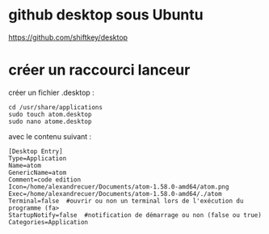# github desktop sous Ubuntu

https://github.com/shiftkey/desktop

# créer un raccourci lanceur
créer un fichier .desktop :
```
cd /usr/share/applications
sudo touch atom.desktop
sudo nano atome.desktop
```
avec le contenu suivant :

```
[Desktop Entry]
Type=Application
Name=atom
GenericName=atom
Comment=code edition
Icon=/home/alexandrecuer/Documents/atom-1.58.0-amd64/atom.png
Exec=/home/alexandrecuer/Documents/atom-1.58.0-amd64/./atom
Terminal=false  #ouvrir ou non un terminal lors de l'exécution du programme (fa>
StartupNotify=false  #notification de démarrage ou non (false ou true)
Categories=Application
```
